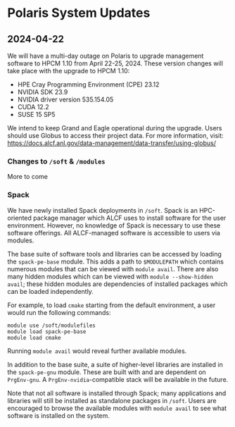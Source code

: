 # Polaris System Updates

## 2024-04-22

We will have a multi-day outage on Polaris to upgrade management software to HPCM 1.10 from April 22-25, 2024.
These version changes will take place with the upgrade to HPCM 1.10:

- HPE Cray Programming Environment (CPE) 23.12
- NVIDIA SDK 23.9
- NVIDIA driver version 535.154.05
- CUDA 12.2
- SUSE 15 SP5

We intend to keep Grand and Eagle operational during the upgrade. 
Users should use Globus to access their project data. 
For more information, visit: https://docs.alcf.anl.gov/data-management/data-transfer/using-globus/


### Changes to ```/soft``` & ```/modules```

More to come

### Spack

We have newly installed Spack deployments in `/soft`. Spack is an HPC-oriented
package manager which ALCF uses to install software for the user environment.
However, no knowledge of Spack is necessary to use these software offerings. All
ALCF-managed software is accessible to users via modules.

The base suite of software tools and libraries can be accessed by loading the
`spack-pe-base` module. This adds a path to `$MODULEPATH` which contains
numerous modules that can be viewed with `module avail`. There are also
many hidden modules which can be viewed with `module --show-hidden avail`; these
hidden modules are dependencies of installed packages which can be loaded
independently.

For example, to load `cmake` starting from the default environment, a user would
run the following commands:
```
module use /soft/modulefiles
module load spack-pe-base
module load cmake
```
Running `module avail` would reveal further available modules. 

In addition to the base suite, a suite of higher-level libraries are installed
in the `spack-pe-gnu` module. These are built with and are dependent on
`PrgEnv-gnu`. A `PrgEnv-nvidia`-compatible stack will be available in the
future.

Note that not all software is installed through Spack; many applications and
libraries will still be installed as standalone packages in `/soft`. Users are
encouraged to browse the available modules with `module avail` to see what
software is installed on the system.
